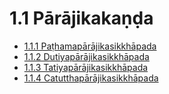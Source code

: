 # 1.1 Pārājikakaṇḍa

* [1.1.1 Paṭhamapārājikasikkhāpada](1.1/1.1.1.md)
* [1.1.2 Dutiyapārājikasikkhāpada](1.1/1.1.2.md)
* [1.1.3 Tatiyapārājikasikkhāpada](1.1/1.1.3.md)
* [1.1.4 Catutthapārājikasikkhāpada](1.1/1.1.4.md)
